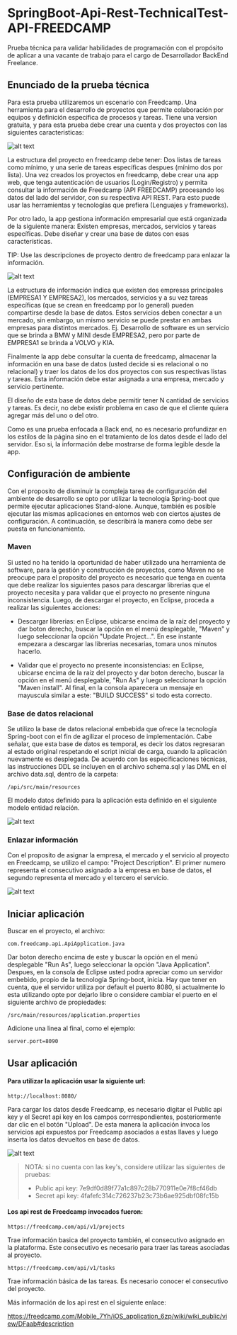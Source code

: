 # SpringBoot-Api-Rest-TechnicalTest-API-FREEDCAMP
Prueba técnica para validar habilidades de programación con el propósito de aplicar a una vacante de trabajo para el cargo de Desarrollador BackEnd Freelance.

## Enunciado de la prueba técnica

Para esta prueba utilizaremos un escenario con Freedcamp. Una herramienta para el desarrollo de proyectos que permite colaboración por equipos y definición especifica de procesos y tareas. Tiene una version gratuita, y para esta prueba debe crear una cuenta y dos proyectos con las siguientes caracteristicas:

![alt text](src/main/resources/images/freedcamp.png)

La estructura del proyecto en freedcamp debe tener: Dos listas de tareas como mínimo, y una serie de tareas específicas despues (mínimo dos por lista). Una vez creados los proyectos en freedcamp, debe crear una app web, que tenga autenticación de usuarios (Login/Registro) y permita consultar la información de Freedcamp (API FREEDCAMP) procesando los datos del lado del servidor, con su respectiva API REST. Para esto puede usar las herramientas y tecnologías que prefiera (Lenguajes y frameworks).

Por otro lado, la app gestiona información empresarial que está organizada de la siguiente manera: Existen empresas, mercados, servicios y tareas específicas. Debe diseñar y crear una base de datos con esas características.

TIP: Use las descripciones de proyecto dentro de freedcamp para enlazar la información.

![alt text](src/main/resources/images/modeldata.png)

La estructura de información indica que existen dos empresas principales (EMPRESA1 Y EMPRESA2), los mercados, servicios y a su vez tareas específicas (que se crean en freedcamp por lo general) pueden compartirse desde la base de datos. Estos servicios deben conectar a un mercado, sin embargo, un mismo servicio se puede prestar en ambas empresas para distintos mercados. Ej. Desarrollo de software es un servicio que se brinda a BMW y MINI desde EMPRESA2, pero por parte de EMPRESA1 se brinda a VOLVO y KIA.

Finalmente la app debe consultar la cuenta de freedcamp, almacenar la información en una base de datos (usted decide si es relacional o no relacional) y traer los datos de los dos proyectos con sus respectivas listas y tareas. Esta información debe estar asignada a una empresa, mercado y servicio pertinente.

El diseño de esta base de datos debe permitir tener N cantidad de servicios y tareas. Es decir, no debe existir problema en caso de que el cliente quiera agregar más del uno o del otro.

Como es una prueba enfocada a Back end, no es necesario profundizar en los estilos de la página sino en el tratamiento de los datos desde el lado del servidor. Eso si, la información debe mostrarse de forma legible desde la app.

## Configuración de ambiente

Con el proposito de disminuir la compleja tarea de configuración del ambiente de desarrollo se opto por utilizar la tecnología Spring-boot que permite ejecutar aplicaciones Stand-alone. Aunque, también es posible ejecutar las mismas aplicaciones en entornos web con ciertos ajustes de configuración. A continuación, se describirá la manera como debe ser puesta en funcionamiento.

### Maven

Si usted no ha tenido la oportunidad de haber utilizado una herramienta de software, para la gestión y construcción de proyectos, como Maven no se preocupe para el proposito del proyecto es necesario que tenga en cuenta que debe realizar los siguientes pasos para descargar librerias que el proyecto necesita y para validar que el proyecto no presente ninguna inconsistencia. Luego, de descargar el proyecto, en Eclipse, proceda a realizar las siguientes acciones:

- Descargar librerias: en Eclipse, ubicarse encima de la raíz del proyecto y dar boton derecho, buscar la opción en el menú desplegable, "Maven" y luego seleccionar la opción "Update Project...". En ese instante empezara a descargar las librerias necesarias, tomara unos minutos hacerlo.

- Validar que el proyecto no presente inconsistencias: en Eclipse, ubicarse encima de la raíz del proyecto y dar boton derecho, buscar la opción en el menú desplegable, "Run As" y luego seleccionar la opción "Maven install". Al final, en la consola aparecera un mensaje en mayuscula similar a este: "BUILD SUCCESS" si todo esta correcto.

### Base de datos relacional

Se utilizo la base de datos relacional embebida que ofrece la tecnología Spring-boot con el fin de agilizar el proceso de implementación. Cabe señalar, que esta base de datos es temporal, es decir los datos regresaran al estado original respetando el script inicial de carga, cuando la aplicación nuevamente es desplegada. De acuerdo con las especificaciones técnicas, las instrucciones DDL se incluyen en el archivo schema.sql y las DML en el archivo data.sql, dentro de la carpeta:

`/api/src/main/resources`

El modelo datos definido para la aplicación esta definido en el siguiente modelo entidad relación.

![alt text](src/main/resources/images/mer.png)


### Enlazar información

Con el proposito de asignar la empresa, el mercado y el servicio al proyecto en Freedcamp, se utilizo el campo: "Project Description". El primer numero representa el consecutivo asignado a la empresa en base de datos, el segundo representa el mercado y el tercero el servicio.

![alt text](src/main/resources/images/linkinfo.png)


## Iniciar aplicación

Buscar en el proyecto, el archivo:

`com.freedcamp.api.ApiApplication.java`

Dar boton derecho encima de este y buscar la opción en el menú desplegable "Run As", luego seleccionar la opción "Java Application". Despues, en la consola de Eclipse usted podra apreciar como un servidor embebido, propio de la tecnología Spring-boot, inicia. Hay que tener en cuenta, que el servidor utiliza por default el puerto 8080, si actualmente lo esta utilizando opte por dejarlo libre o considere cambiar el puerto en el siguiente archivo de propiedades:

`/src/main/resources/application.properties`

Adicione una linea al final, como el ejemplo:

`server.port=8090`


## Usar aplicación

#### Para utilizar la aplicación usar la siguiente url:

`http://localhost:8080/`

Para cargar los datos desde Freedcamp, es necesario digitar el Public api key y el Secret api key en los campos corrrespondientes, posteriormente dar clic en el botón "Upload". De esta manera la aplicación invoca los servicios api expuestos por Freedcamp asociados a estas llaves y luego inserta los datos devueltos en base de datos.

![alt text](src/main/resources/images/screen.png)

> NOTA: si no cuenta con las key's, considere utilizar las siguientes de pruebas:
>- Public api key: 7e9df0d89f77a1c897c28b770911e0e7f8cf46db
>- Secret api key: 4fafefc314c726237b23c73b6ae925dbf08fc15b

#### Los api rest de Freedcamp invocados fueron:

`https://freedcamp.com/api/v1/projects`

Trae información basica del proyecto también, el consecutivo asignado en la plataforma. Este consecutivo es necesario para traer las tareas asociadas al proyecto.

`https://freedcamp.com/api/v1/tasks`

Trae información básica de las tareas. Es necesario conocer el consecutivo del proyecto.

Más información de los api rest en el siguiente enlace:

https://freedcamp.com/Mobile_7Yh/iOS_application_6zp/wiki/wiki_public/view/DFaab#description
